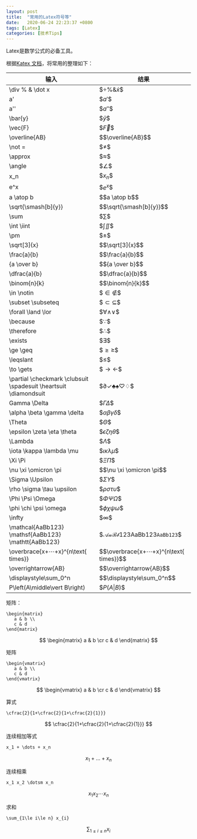 ```yaml
---
layout: post
title:  "常用的Latex符号等"
date:   2020-06-24 22:23:37 +0800
tags: [Latex]
categories: [技术Tips]
---
```

Latex是数学公式的必备工具。


根据[Katex 文档](https://katex.org/docs/supported.html)，将常用的整理如下：

|输入|结果|
|-|---|
|\div \% \& \dot x|\$$\div \% \& \dot x$$|
|a'|\$$a'$$|
|a''|\$$a''$$|
|\bar{y}|\$$\bar{y}$$|
|\vec{F}|\$$\vec{F}$$|
|\overline{AB}|\$$\overline{AB}$$|
|\not = |\$$\not =$$|
|\approx|\$$\approx$$|
|\angle|\$$\angle$$|
|x_n|\$$x_n$$|
|e^x|\$$e^x$$|
|a \atop b|\$$a \atop b$$|
|\sqrt{\smash[b]{y}}|\$$\sqrt{\smash[b]{y}}$$|
|\sum|\$$\sum$$|
|\int \iint|\$$\int \iint$$|
|\pm|\$$\pm$$|
|\sqrt[3]{x}|\$$\sqrt[3]{x}$$|
|\frac{a}{b}|\$$\frac{a}{b}$$|
|{a \over b}|\$${a \over b}$$|
|\dfrac{a}{b}|\$$\dfrac{a}{b}$$|
|\binom{n}{k}|\$$\binom{n}{k}$$|
|\in \notin|\$$\in \notin$$|
|\subset \subseteq|\$$\subset \subseteq$$|
|\forall \land \lor|\$$\forall \land \lor$$|
|\because|\$$\because$$|
|\therefore|\$$\therefore$$|
|\exists|\$$\exists$$|
|\ge \geq|\$$\ge \geq$$|
|\leqslant|\$$\leqslant$$|
|\to \gets|\$$\to \gets$$|
|\partial \checkmark \clubsuit \spadesuit \heartsuit \diamondsuit|\$$\partial \checkmark \clubsuit \spadesuit \heartsuit \diamondsuit$$|
|Gamma \Delta|\$$\Gamma \Delta$$|
|\alpha \beta \gamma \delta|\$$\alpha \beta \gamma \delta$$|
|\Theta|\$$\Theta$$|
|\epsilon \zeta \eta \theta|\$$\epsilon \zeta \eta \theta$$|
|\Lambda|\$$\Lambda$$|
|\iota \kappa \lambda \mu|\$$\iota \kappa \lambda \mu$$|
|\Xi \Pi|\$$\Xi  \Pi$$|
|\nu \xi \omicron \pi|\$$\nu \xi \omicron \pi$$|
|\Sigma \Upsilon|\$$\Sigma \Upsilon$$|
|\rho \sigma \tau \upsilon|\$$\rho \sigma \tau \upsilon$$|
|\Phi \Psi \Omega|\$$\Phi \Psi \Omega$$|
|\phi \chi \psi \omega|\$$\phi \chi \psi \omega$$|
|\infty|\$$\infty$$|
|\mathcal{AaBb123} \mathsf{AaBb123} \mathtt{AaBb123}|\$$\mathcal{AaBb123} \mathsf{AaBb123} \mathtt{AaBb123}$$|
|\overbrace{x+⋯+x}^{n\text{ times}}|\$$\overbrace{x+⋯+x}^{n\text{ times}}$$|
|\overrightarrow{AB}|\$$\overrightarrow{AB}$$|
|\displaystyle\sum_0^n|\$$\displaystyle\sum_0^n$$|
|P\left(A\middle\vert B\right)|\$$P\left(A\middle\vert B\right)$$|


矩阵：

```
\begin{matrix}
   a & b \\
   c & d
\end{matrix}
```

$$
\begin{matrix}
   a & b \cr
   c & d
\end{matrix}
$$


矩阵
```
\begin{vmatrix}
   a & b \\
   c & d
\end{vmatrix}
```

$$
\begin{vmatrix}
   a & b \cr
   c & d
\end{vmatrix}
$$

算式
```
\cfrac{2}{1+\cfrac{2}{1+\cfrac{2}{1}}}
```

$$
\cfrac{2}{1+\cfrac{2}{1+\cfrac{2}{1}}}
$$

连续相加等式
```
x_1 + \dots + x_n
```

$$
x_1 + \dots + x_n
$$


连续相乘
```
x_1 x_2 \dotsm x_n
```

$$
x_1 x_2 \dotsm x_n
$$

求和
```
\sum_{1\le i\le n} x_{i}
```
$$
\sum_{1\le i\le n} x_{i}
$$

